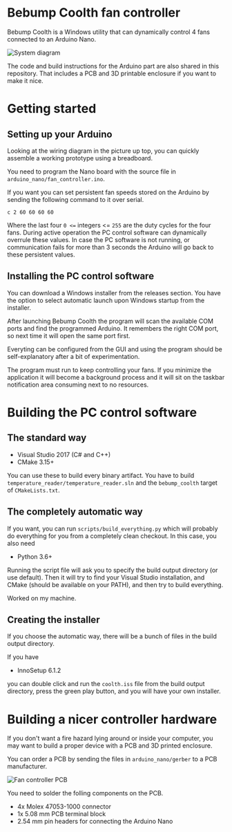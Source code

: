 # Bebump Coolth fan controller

Bebump Coolth is a Windows utility that can dynamically control 4 fans
connected to an Arduino Nano.

![System diagram](docs/img/overview.png)

The code and build instructions for the Arduino part are also shared in this
repository. That includes a PCB and 3D printable enclosure if you want to make
it nice.

# Getting started

## Setting up your Arduino

Looking at the wiring diagram in the picture up top, you can quickly assemble
a working prototype using a breadboard.

You need to program the Nano board with the source file in
`arduino_nano/fan_controller.ino`.

If you want you can set persistent fan speeds stored on the Arduino by sending
the following command to it over serial.

    c 2 60 60 60 60

Where the last four `0 <=` integers <= `255`  are the duty cycles for the four
fans. During active operation the PC control software can dynamically overrule
these values. In case the PC software is not running, or communication fails
for more than 3 seconds the Arduino will go back to these persistent values.

## Installing the PC control software

You can download a Windows installer from the releases section. You have the
option to select automatic launch upon Windows startup from the installer.

After launching Bebump Coolth the program will scan the available COM ports
and find the programmed Arduino. It remembers the right COM port, so next time
it will open the same port first.

Everyting can be configured from the GUI and using the program should be
self-explanatory after a bit of experimentation.

The program must run to keep controlling your fans. If you minimize the
application it will become a background process and it will sit on the taskbar
notification area consuming next to no resources.


# Building the PC control software

## The standard way

* Visual Studio 2017 (C# and C++)
* CMake 3.15+

You can use these to build every binary artifact. You have to build
`temperature_reader/temperature_reader.sln` and the `bebump_coolth` target of
`CMakeLists.txt`.


## The completely automatic way

If you want, you can run `scripts/build_everything.py` which will probably do
everything for you from a completely clean checkout. In this case, you also
need

* Python 3.6+

Running the script file will ask you to specify the build output directory (or
use default). Then it will try to find your Visual Studio installation, and
CMake (should be available on your PATH), and then try to build everything.

Worked on my machine.


## Creating the installer

If you choose the automatic way, there will be a bunch of files in the build
output directory.

If you have 

* InnoSetup 6.1.2

you can double click and run the `coolth.iss` file from the build output
directory, press the green play button, and you will have your own installer.


# Building a nicer controller hardware

If you don't want a fire hazard lying around or inside your computer, you may
want to build a proper device with a PCB and 3D printed enclosure.

You can order a PCB by sending the files in `arduino_nano/gerber` to a PCB
manufacturer.

![Fan controller PCB](docs/img/pcb.png)

You need to solder the folling components on the PCB.

* 4x Molex 47053-1000 connector
* 1x 5.08 mm PCB terminal block
* 2.54 mm pin headers for connecting the Arduino Nano
